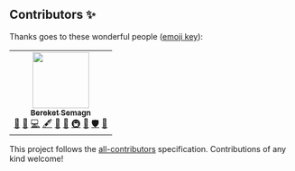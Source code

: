 
## Contributors ✨

Thanks goes to these wonderful people ([emoji key](https://allcontributors.org/docs/en/emoji-key)):

<!-- ALL-CONTRIBUTORS-LIST:START - Do not remove or modify this section -->
<!-- prettier-ignore-start -->
<!-- markdownlint-disable -->
<table>
  <tr>
    <td align="center"><a href="https://github.com/heybereket"><img src="https://avatars.githubusercontent.com/u/68391329?v=4?s=100" width="100px;" alt=""/><br /><sub><b>Bereket Semagn</b></sub></a><br /><a href="#question-heybereket" title="Answering Questions">💬</a> <a href="https://github.com/oasis-sh/oasis/issues?q=author%3Aheybereket" title="Bug reports">🐛</a> <a href="https://github.com/oasis-sh/oasis/commits?author=heybereket" title="Code">💻</a> <a href="#content-heybereket" title="Content">🖋</a> <a href="https://github.com/oasis-sh/oasis/commits?author=heybereket" title="Documentation">📖</a> <a href="#ideas-heybereket" title="Ideas, Planning, & Feedback">🤔</a> <a href="#infra-heybereket" title="Infrastructure (Hosting, Build-Tools, etc)">🚇</a> <a href="#maintenance-heybereket" title="Maintenance">🚧</a> <a href="#security-heybereket" title="Security">🛡️</a> <a href="#userTesting-heybereket" title="User Testing">📓</a></td>
  </tr>
</table>

<!-- markdownlint-restore -->
<!-- prettier-ignore-end -->

<!-- ALL-CONTRIBUTORS-LIST:END -->

This project follows the [all-contributors](https://github.com/all-contributors/all-contributors) specification. Contributions of any kind welcome!